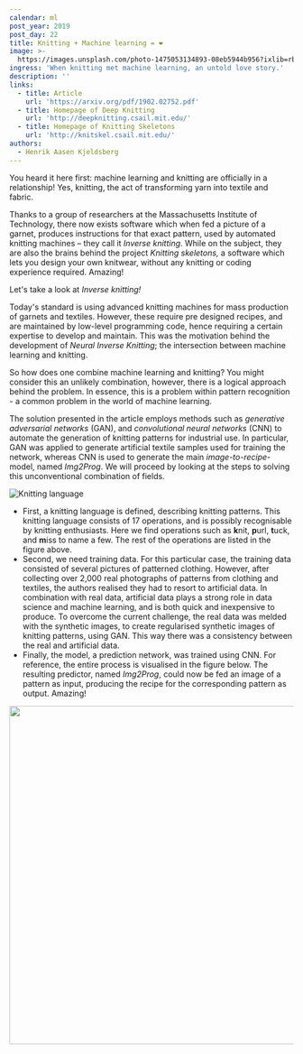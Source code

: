 ```yaml
---
calendar: ml
post_year: 2019
post_day: 22
title: Knitting + Machine learning = ❤️
image: >-
  https://images.unsplash.com/photo-1475053134893-08eb5944b956?ixlib=rb-1.2.1&auto=format&fit=crop&w=2100&q=80
ingress: 'When knitting met machine learning, an untold love story.'
description: ''
links:
  - title: Article
    url: 'https://arxiv.org/pdf/1902.02752.pdf'
  - title: Homepage of Deep Knitting
    url: 'http://deepknitting.csail.mit.edu/'
  - title: Homepage of Knitting Skeletons
    url: 'http://knitskel.csail.mit.edu/'
authors:
  - Henrik Aasen Kjeldsberg
---
```

You heard it here first: machine learning and knitting are officially in a relationship! Yes, knitting, the act of transforming yarn into textile and fabric.

Thanks to a group of researchers at the Massachusetts Institute of Technology, there now exists software which when fed a picture of a garnet, produces instructions for that exact pattern, used by automated knitting machines – they call it _Inverse knitting_. While on the subject, they are also the brains behind the project _Knitting skeletons,_ a software which lets you design your own knitwear, without any knitting or coding experience required. Amazing!

Let's take a look at _Inverse knitting!_  

Today's standard is using advanced knitting machines for mass production of garnets and textiles. However, these require pre designed recipes, and are maintained by low-level programming code, hence requiring a certain expertise to develop and maintain. This was the motivation behind the development of _Neural Inverse Knitting_; the intersection between machine learning and knitting. 

So how does one combine machine learning and knitting? You might consider this an unlikely combination, however, there is a logical approach behind the problem. In essence, this is a problem within pattern recognition - a common problem in the world of machine learning.

The solution presented in the article employs methods such as _generative adversarial networks_ (GAN), and _convolutional neural networks_ (CNN) to automate the generation of knitting patterns for industrial use. In particular, GAN was applied to generate artificial textile samples used for training the network, whereas CNN is used to generate the main _image-to-recipe_-model, named _Img2Prog_. We will proceed by looking at the steps to solving this unconventional combination of fields. 

![Knitting language](https://i.ibb.co/THbgRB8/knit0.png)

* First, a knitting language is defined, describing knitting patterns. This knitting language consists of 17 operations, and is possibly recognisable by knitting enthusiasts. Here we find operations such as **k**nit, **p**url, **t**uck, and **m**iss to name a few. The rest of the operations are listed in the figure above.
* Second, we need training data. For this particular case, the training data consisted of several pictures of patterned clothing. However, after collecting over 2,000 real photographs of patterns from clothing and textiles, the authors realised they had to resort to artificial data. In combination with real data, artificial data plays a strong role in data science and machine learning, and is both quick and inexpensive to produce. To overcome the current challenge, the real data was melded with the synthetic images, to create regularised synthetic images of knitting patterns, using GAN. This way there was a consistency between the real and artificial data. 
* Finally, the model, a prediction network, was trained using CNN. For reference, the entire process is visualised in the figure below. The resulting predictor, named _Img2Prog_, could now be fed an image of a pattern as input, producing the recipe for the corresponding pattern as output. Amazing!

<img src="https://i.ibb.co/wgxqHzD/knit1.jpg" width=600px style="display: block; margin-left: auto; margin-right: auto;" />
